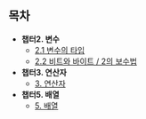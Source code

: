 ## 목차
* **챕터2. 변수**
  * [2.1 변수의 타입](https://abcdefgh123123.tistory.com/392)
  * [2.2 비트와 바이트 / 2의 보수법](https://abcdefgh123123.tistory.com/393)
* **챕터3. 연산자**
  * [3. 연산자](https://abcdefgh123123.tistory.com/394)
* **챕터5. 배열**
  * [5. 배열](https://abcdefgh123123.tistory.com/396)
